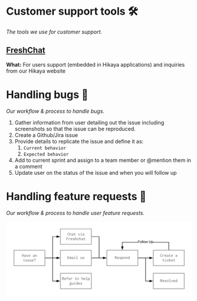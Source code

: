 # **Customer support tools 🛠**

_The tools we use for customer support._

## [FreshChat](https://hikaya.freshchat.com/)

**What:** For users support (embedded in Hikaya applications) and inquiries from our Hikaya website

# **Handling bugs** 🐛

_Our workflow & process to handle bugs._

1. Gather information from user detailing out the issue including screenshots so that the issue can be reproduced.
1. Create a Github/Jira issue
1. Provide details to replicate the issue and define it as:
    1. `Current behavior`
    1. `Expected behavior`
1. Add to current sprint and assign to a team member or @mention them in a comment
1. Update user on the status of the issue and when you will follow up

# **Handling feature requests** 📩

_Our workflow & process to handle user feature requests._

![](/assets/user_support_flow.png?raw=true)

